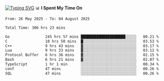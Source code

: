 <a href="https://git.io/typing-svg"><img src="https://readme-typing-svg.demolab.com?font=Fira+Code&weight=700&size=35&pause=2000&center=true&random=false&width=1000&height=250&lines=%F0%9D%98%9B%F0%9D%98%A9%F0%9D%98%A6+%F0%9D%98%AD%F0%9D%98%AA%F0%9D%98%A7%F0%9D%98%A6+%F0%9D%98%B0%F0%9D%98%A7+%F0%9D%98%B5%F0%9D%98%A9%F0%9D%98%AA%F0%9D%98%B4+%F0%9D%98%B8%F0%9D%98%B0%F0%9D%98%B3%F0%9D%98%AD%F0%9D%98%A5+%F0%9D%98%AA%F0%9D%98%B4+%F0%9D%98%B0%F0%9D%98%AF%F0%9D%98%AD%F0%9D%98%BA+%F0%9D%98%B5%F0%9D%98%A9%F0%9D%98%A6+%F0%9D%98%A6%F0%9D%98%AF%F0%9D%98%AB%F0%9D%98%B0%F0%9D%98%BA%F0%9D%98%AE%F0%9D%98%A6%F0%9D%98%AF%F0%9D%98%B5+%F0%9D%98%B0%F0%9D%98%A7+%F0%9D%98%A5%F0%9D%98%A6%F0%9D%98%A4%F0%9D%98%A6%F0%9D%98%B1%F0%9D%98%B5%F0%9D%98%AA%F0%9D%98%B0%F0%9D%98%AF" alt="Typing SVG" /></a>
📊 **I Spent My Time On** 

<!--START_SECTION:waka-->

```txt
From: 26 May 2025 - To: 04 August 2025

Total Time: 306 hrs 23 mins

Go                245 hrs 57 mins ████████████████████░░░░░   80.21 %
C                 10 hrs 50 mins  █░░░░░░░░░░░░░░░░░░░░░░░░   03.53 %
C++               9 hrs 43 mins   ▓░░░░░░░░░░░░░░░░░░░░░░░░   03.17 %
Lua               9 hrs 33 mins   ▓░░░░░░░░░░░░░░░░░░░░░░░░   03.12 %
Protocol Buffer   6 hrs 36 mins   ▓░░░░░░░░░░░░░░░░░░░░░░░░   02.15 %
Bash              6 hrs 21 mins   ▓░░░░░░░░░░░░░░░░░░░░░░░░   02.07 %
TypeScript        1 hr 1 min      ░░░░░░░░░░░░░░░░░░░░░░░░░   00.34 %
conf              47 mins         ░░░░░░░░░░░░░░░░░░░░░░░░░   00.26 %
SQL               47 mins         ░░░░░░░░░░░░░░░░░░░░░░░░░   00.26 %
```

<!--END_SECTION:waka-->
